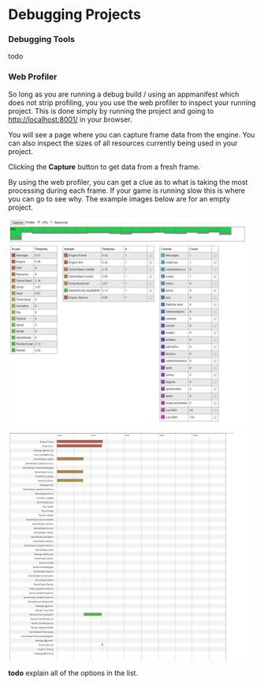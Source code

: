 # Debugging Projects

### Debugging Tools

todo

### Web Profiler

So long as you are running a debug build / using an appmanifest which does not strip profiling, you you use the web profiler to inspect your running project. This is done simply by running the project and going to [http://localhost:8001/](http://localhost:8001/) in your browser.

You will see a page where you can capture frame data from the engine. You can also inspect the sizes of all resources currently being used in your project. 

Clicking the **Capture** button to get data from a fresh frame.

By using the web profiler, you can get a clue as to what is taking the most processing during each frame. If your game is running slow this is where you can go to see why. The example images below are for an empty project.

![](../.gitbook/assets/2018-08-20-00_21_35-window.png)

![](../.gitbook/assets/2018-08-20-00_21_47-dynamo-profiler.png)

**todo** explain all of the options in the list.

